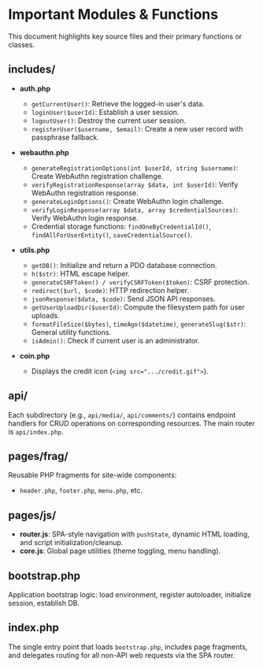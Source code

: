  # Important Modules & Functions

 This document highlights key source files and their primary functions or classes.

 ## includes/

 - **auth.php**
   - `getCurrentUser()`: Retrieve the logged-in user's data.
   - `loginUser($userId)`: Establish a user session.
   - `logoutUser()`: Destroy the current user session.
   - `registerUser($username, $email)`: Create a new user record with passphrase fallback.

 - **webauthn.php**
   - `generateRegistrationOptions(int $userId, string $username)`: Create WebAuthn registration challenge.
   - `verifyRegistrationResponse(array $data, int $userId)`: Verify WebAuthn registration response.
   - `generateLoginOptions()`: Create WebAuthn login challenge.
   - `verifyLoginResponse(array $data, array $credentialSources)`: Verify WebAuthn login response.
   - Credential storage functions: `findOneByCredentialId()`, `findAllForUserEntity()`, `saveCredentialSource()`.

 - **utils.php**
   - `getDB()`: Initialize and return a PDO database connection.
   - `h($str)`: HTML escape helper.
   - `generateCSRFToken() / verifyCSRFToken($token)`: CSRF protection.
   - `redirect($url, $code)`: HTTP redirection helper.
   - `jsonResponse($data, $code)`: Send JSON API responses.
   - `getUserUploadDir($userId)`: Compute the filesystem path for user uploads.
   - `formatFileSize($bytes)`, `timeAgo($datetime)`, `generateSlug($str)`: General utility functions.
   - `isAdmin()`: Check if current user is an administrator.

 - **coin.php**
   - Displays the credit icon (`<img src=".../credit.gif">`).

 ## api/

 Each subdirectory (e.g., `api/media/`, `api/comments/`) contains endpoint handlers for CRUD operations on corresponding resources. The main router is `api/index.php`.

 ## pages/frag/

 Reusable PHP fragments for site-wide components:

 - `header.php`, `footer.php`, `menu.php`, etc.

 ## pages/js/

 - **router.js**: SPA-style navigation with `pushState`, dynamic HTML loading, and script initialization/cleanup.
 - **core.js**: Global page utilities (theme toggling, menu handling).

 ## bootstrap.php

 Application bootstrap logic: load environment, register autoloader, initialize session, establish DB.

 ## index.php

 The single entry point that loads `bootstrap.php`, includes page fragments, and delegates routing for all non-API web requests via the SPA router.